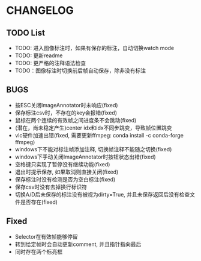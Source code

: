 # CHANGELOG

## TODO List

- TODO: 进入图像标注时，如果有保存的标注，自动切换watch mode
- TODO: 更新readme
- TODO: 更严格的注释语法检查
- TODO：图像标注时切换前后帧自动保存，除非没有标注

## BUGS

- 按ESC关闭ImageAnnotator时未响应(fixed)
- 保存标注csv时，不存在的key会报错(fixed)
- 鼠标在两个连续的有效帧之间进度条不会跳动(fixed)
- (潜在，尚未稳定产生)center idx和idx不同步跳变，导致帧位置跳变
- vlc硬件加速出错(fixed, 需要更新ffmpeg: conda install -c conda-forge ffmpeg)
- windows下不能对标注帧添加注释, 切换帧注释不能随之切换(fixed)
- windows下手动关闭ImageAnnotator时按钮状态出错(fixed)
- 空格键只实现了暂停没有继续功能(fixed)
- 退出时提示保存, 如果取消则直接关闭(fixed)
- 保存标注时没有检测是否为空白标注(fixed)
- 保存csv时没有去掉换行标识符
- 切换A/D后未保存的标注没有被视为dirty=True, 并且未保存返回后没有检查文件是否存在(fixed)

## Fixed

- Selector在有效帧能够停留
- 转到给定帧时会自动更新comment, 并且指针指向最后
- 同时存在两个标亮框